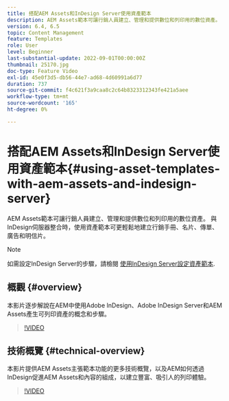 ```yaml
---
title: 搭配AEM Assets和InDesign Server使用資產範本
description: AEM Assets範本可讓行銷人員建立、管理和提供數位和列印用的數位資產。 與InDesign伺服器整合時，使用資產範本可更輕鬆地建立行銷手冊、名片、傳單、廣告和明信片。
version: 6.4, 6.5
topic: Content Management
feature: Templates
role: User
level: Beginner
last-substantial-update: 2022-09-01T00:00:00Z
thumbnail: 25170.jpg
doc-type: Feature Video
exl-id: 45e0f3d5-db56-44e7-ad68-4d60991a6d77
duration: 737
source-git-commit: f4c621f3a9caa8c2c64b8323312343fe421a5aee
workflow-type: tm+mt
source-wordcount: '165'
ht-degree: 0%

---
```


# 搭配AEM Assets和InDesign Server使用資產範本{#using-asset-templates-with-aem-assets-and-indesign-server}

AEM Assets範本可讓行銷人員建立、管理和提供數位和列印用的數位資產。 與InDesign伺服器整合時，使用資產範本可更輕鬆地建立行銷手冊、名片、傳單、廣告和明信片。

>[!NOTE]
>
>如需設定InDesign Server的步驟，請檢閱 [使用InDesign Server設定資產範本](asset-templates-technical-video-setup.md).

## 概觀 {#overview}

本影片逐步解說在AEM中使用Adobe InDesign、Adobe InDesign Server和AEM Assets產生可列印資產的概念和步驟。

>[!VIDEO](https://video.tv.adobe.com/v/25170?quality=12&learn=on)

## 技術概覽 {#technical-overview}

本影片提供AEM Assets主張範本功能的更多技術概覽，以及AEM如何透過InDesign促進AEM Assets和內容的組成，以建立豐富、吸引人的列印體驗。

>[!VIDEO](https://video.tv.adobe.com/v/17071?quality=12&learn=on)
